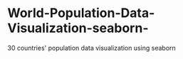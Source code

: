 # World-Population-Data-Visualization-seaborn-
30 countries' population data visualization using seaborn
